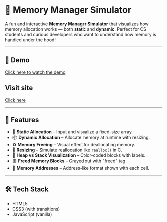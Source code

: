# 🧠 Memory Manager Simulator

A fun and interactive **Memory Manager Simulator** that visualizes how memory allocation works — both **static** and **dynamic**. Perfect for CS students and curious developers who want to understand how memory is handled under the hood!

---

## 🎥 Demo

[Click here to watch the demo]([https://drive.google.com/file/d/15HnLi5-1zJRIgL-dtEUfQZGjNu3tq_Rg/view?usp=sharing](https://drive.google.com/file/d/17wbII4Bk0kHySwI8wXIQr5S1p8bFs7qV/view?usp=sharing))

## Visit site
[Click here](https://rupam160.github.io/Student-Marks-dashboard/)

---

## 🚀 Features

- 🔢 **Static Allocation** – Input and visualize a fixed-size array.
- 📦 **Dynamic Allocation** – Allocate memory at runtime with resizing.
- ♻️ **Memory Freeing** – Visual effect for deallocating memory.
- 🔁 **Resizing** – Simulate reallocation like `realloc()` in C.
- 🎨 **Heap vs Stack Visualization** – Color-coded blocks with labels.
- 🟥 **Freed Memory Blocks** – Grayed out with "freed" tag.
- 🧾 **Memory Addresses** – Address-like format shown with each cell.

---

## 🛠️ Tech Stack

- HTML5
- CSS3 (with transitions)
- JavaScript (vanilla)



